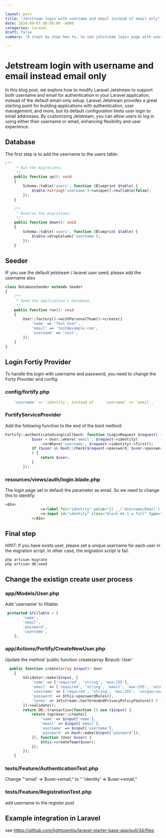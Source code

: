 ```yaml
---

layout: post
title: "Jetstream login with username and email instead of email only"
date: 2024-09-07 00:00:00 -0000
categories: laravel
draft: false
summary: "A stept by step how to, to use jetstream login page with username and email instead of login by email only"

---
```


# Jetstream login with username and email instead email only

In this blog post, we explore how to modify Laravel Jetstream to support both username and email for authentication in your Laravel application, instead of the default email-only setup. Laravel Jetstream provides a great starting point for building applications with authentication, user management, and more, but its default configuration limits user login to email addresses. By customizing Jetstream, you can allow users to log in using either their username or email, enhancing flexibility and user experience.

<!--more-->

## Database

The first step is to add the username to the users table:
```php
/**
     * Run the migrations.
     */
    public function up(): void
    {
        Schema::table('users', function (Blueprint $table) {
            $table->string('username')->unique()->nullable(false);
        });
    }

    /**
     * Reverse the migrations.
     */
    public function down(): void
    {
        Schema::table('users', function (Blueprint $table) {
            $table->dropColumn('username');
        });
    }
```

## Seeder

IF you use the default jetstream / laravel user seed, please add the username also

```php
class DatabaseSeeder extends Seeder
{
    /**
     * Seed the application's database.
     */
    public function run(): void
    {
        User::factory()->withPersonalTeam()->create([
            'name' => 'Test User',
            'email' => 'test@example.com',
            'username' => 'test',
        ]);
    }
}
```

## Login Fortiy Provider

To handle the login with username and password, you need to change the Forty Provider and config:

### config/fortify.php

```yml
    'username' => 'identity', instead of     'username' => 'email',
```

### FortifyServiceProvider

Add the following function to the end of the boot method:

```php
Fortify::authenticateUsing(callback: function (LoginRequest $request) {
            $user = User::where('email', $request->identity)
                ->orWhere('username', $request->identity)->first();
            if ($user && Hash::check($request->password, $user->password)
            ) {
                return $user;
            }
        });
```

### resources/views/auth/login.blade.php

The login page set in default the parameter as email. So we need to change this to identify:

```html
<div>
                <x-label for="identity" value="{{ __('Username/Email') }}" />
                <x-input id="identity" class="block mt-1 w-full" type="identity" name="identity" :value="old('identity')" required autofocus />
            </div>
```

## Final step

*HINT*: If you have exists user, please set a unique username for each user in the migration script. In other case, the migration script is fail.

```shell
php artisan migrate
php artisan db:seed
```

## Change the existign create user process

### app/Models/User.php

Add 'username' to fillable:

```php
 protected $fillable = [
        'name',
        'email',
        'password',
        'username',
    ];
```

### app/Actions/Fortify/CreateNewUser.php

Update the method 'public function create(array $input): User'

```php
  public function create(array $input): User
    {
        Validator::make($input, [
            'name' => ['required', 'string', 'max:255'],
            'email' => ['required', 'string', 'email', 'max:255', 'unique:users'],
            'username' => ['required', 'string', 'max:255', 'unique:users'],
            'password' => $this->passwordRules(),
            'terms' => Jetstream::hasTermsAndPrivacyPolicyFeature() ? ['accepted', 'required'] : '',
        ])->validate();
        return DB::transaction(function () use ($input) {
            return tap(User::create([
                'name' => $input['name'],
                'email' => $input['email'],
                'username' => $input['username'],
                'password' => Hash::make($input['password']),
            ]), function (User $user) {
                $this->createTeam($user);
            });
        });
    }
```

### tests/Feature/AuthenticationTest.php

Change "'email' => $user->email," to " 'identity' => $user->email,"

### tests/Feature/RegistrationTest.php

add username to the register post

## Example integration in Laravel 

see https://github.com/lightszentip/laravel-starter-base-app/pull/34/files
